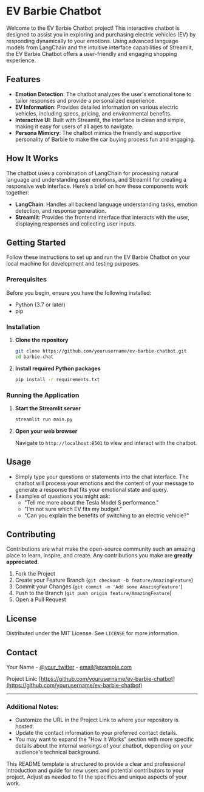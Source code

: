 # EV Barbie Chatbot

Welcome to the EV Barbie Chatbot project! This interactive chatbot is designed to assist you in exploring and purchasing electric vehicles (EV) by responding dynamically to your emotions. Using advanced language models from LangChain and the intuitive interface capabilities of Streamlit, the EV Barbie Chatbot offers a user-friendly and engaging shopping experience.

## Features

- **Emotion Detection**: The chatbot analyzes the user's emotional tone to tailor responses and provide a personalized experience.
- **EV Information**: Provides detailed information on various electric vehicles, including specs, pricing, and environmental benefits.
- **Interactive UI**: Built with Streamlit, the interface is clean and simple, making it easy for users of all ages to navigate.
- **Persona Mimicry**: The chatbot mimics the friendly and supportive personality of Barbie to make the car buying process fun and engaging.

## How It Works

The chatbot uses a combination of LangChain for processing natural language and understanding user emotions, and Streamlit for creating a responsive web interface. Here’s a brief on how these components work together:
- **LangChain**: Handles all backend language understanding tasks, emotion detection, and response generation.
- **Streamlit**: Provides the frontend interface that interacts with the user, displaying responses and collecting user inputs.

## Getting Started

Follow these instructions to set up and run the EV Barbie Chatbot on your local machine for development and testing purposes.

### Prerequisites

Before you begin, ensure you have the following installed:
- Python (3.7 or later)
- pip

### Installation

1. **Clone the repository**

   ```bash
   git clone https://github.com/yourusername/ev-barbie-chatbot.git
   cd barbie-chat
   ```

2. **Install required Python packages**

   ```bash
   pip install -r requirements.txt
   ```

### Running the Application

1. **Start the Streamlit server**

   ```bash
   streamlit run main.py
   ```

2. **Open your web browser**

   Navigate to `http://localhost:8501` to view and interact with the chatbot.

## Usage

- Simply type your questions or statements into the chat interface. The chatbot will process your emotions and the content of your message to generate a response that fits your emotional state and query.
- Examples of questions you might ask:
  - "Tell me more about the Tesla Model S performance."
  - "I’m not sure which EV fits my budget."
  - "Can you explain the benefits of switching to an electric vehicle?"

## Contributing

Contributions are what make the open-source community such an amazing place to learn, inspire, and create. Any contributions you make are **greatly appreciated**.

1. Fork the Project
2. Create your Feature Branch (`git checkout -b feature/AmazingFeature`)
3. Commit your Changes (`git commit -m 'Add some AmazingFeature'`)
4. Push to the Branch (`git push origin feature/AmazingFeature`)
5. Open a Pull Request

## License

Distributed under the MIT License. See `LICENSE` for more information.

## Contact

Your Name - [@your_twitter](https://twitter.com/your_twitter) - email@example.com

Project Link: [https://github.com/yourusername/ev-barbie-chatbot](https://github.com/yourusername/ev-barbie-chatbot)

---

### Additional Notes:

- Customize the URL in the Project Link to where your repository is hosted.
- Update the contact information to your preferred contact details.
- You may want to expand the "How It Works" section with more specific details about the internal workings of your chatbot, depending on your audience's technical background.

This README template is structured to provide a clear and professional introduction and guide for new users and potential contributors to your project. Adjust as needed to fit the specifics and unique aspects of your work.